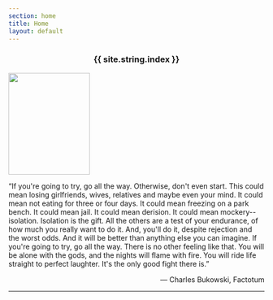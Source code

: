 ```yaml
---
section: home
title: Home
layout: default
---
```


<div class="hfeed">
  <div class="hentry post project-batch-title"><h3><center> {{ site.string.index }} </center></h3></div>
  <div class="hentry post no-border">
    <img src= "{{ site.cdn-url.logo }}" class="archive-thumbnail home-thumbnail" width="160" height="200" />
    <div class="entry-summary">
      <p>“If you're going to try, go all the way. Otherwise, don't even start. This could mean losing girlfriends, wives, relatives and maybe even your mind. It could mean not eating for three or four days. It could mean freezing on a park bench. It could mean jail. It could mean derision. It could mean mockery--isolation. Isolation is the gift. All the others are a test of your endurance, of how much you really want to do it. And, you'll do it, despite rejection and the worst odds. And it will be better than anything else you can imagine. If you're going to try, go all the way. There is no other feeling like that. You will be alone with the gods, and the nights will flame with fire. You will ride life straight to perfect laughter. It's the only good fight there is.”</p>
      <p align="right">― Charles Bukowski, Factotum</p>
    </div>
    <hr />
  </div>
</div>
